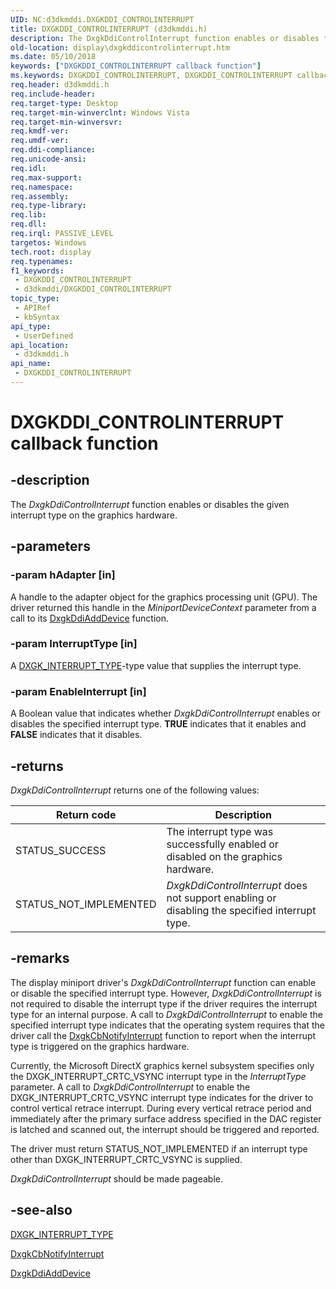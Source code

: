 ```yaml
---
UID: NC:d3dkmddi.DXGKDDI_CONTROLINTERRUPT
title: DXGKDDI_CONTROLINTERRUPT (d3dkmddi.h)
description: The DxgkDdiControlInterrupt function enables or disables the given interrupt type on the graphics hardware.
old-location: display\dxgkddicontrolinterrupt.htm
ms.date: 05/10/2018
keywords: ["DXGKDDI_CONTROLINTERRUPT callback function"]
ms.keywords: DXGKDDI_CONTROLINTERRUPT, DXGKDDI_CONTROLINTERRUPT callback, DmFunctions_a124d234-9609-4f21-a1f5-c1f4cfa65d9c.xml, DxgkDdiControlInterrupt, DxgkDdiControlInterrupt callback function [Display Devices], d3dkmddi/DxgkDdiControlInterrupt, display.dxgkddicontrolinterrupt
req.header: d3dkmddi.h
req.include-header: 
req.target-type: Desktop
req.target-min-winverclnt: Windows Vista
req.target-min-winversvr: 
req.kmdf-ver: 
req.umdf-ver: 
req.ddi-compliance: 
req.unicode-ansi: 
req.idl: 
req.max-support: 
req.namespace: 
req.assembly: 
req.type-library: 
req.lib: 
req.dll: 
req.irql: PASSIVE_LEVEL
targetos: Windows
tech.root: display
req.typenames: 
f1_keywords:
 - DXGKDDI_CONTROLINTERRUPT
 - d3dkmddi/DXGKDDI_CONTROLINTERRUPT
topic_type:
 - APIRef
 - kbSyntax
api_type:
 - UserDefined
api_location:
 - d3dkmddi.h
api_name:
 - DXGKDDI_CONTROLINTERRUPT
---
```


# DXGKDDI_CONTROLINTERRUPT callback function


## -description

The <i>DxgkDdiControlInterrupt</i> function enables or disables the given interrupt type on the graphics hardware.

## -parameters

### -param hAdapter [in]

A handle to the adapter object for the graphics processing unit (GPU). The driver returned this handle in the <i>MiniportDeviceContext</i> parameter from a call to its <a href="/windows-hardware/drivers/ddi/dispmprt/nc-dispmprt-dxgkddi_add_device">DxgkDdiAddDevice</a> function.

### -param InterruptType [in]

A <a href="/windows-hardware/drivers/ddi/d3dkmddi/ne-d3dkmddi-_dxgk_interrupt_type">DXGK_INTERRUPT_TYPE</a>-type value that supplies the interrupt type.

### -param EnableInterrupt [in]

A Boolean value that indicates whether <i>DxgkDdiControlInterrupt</i> enables or disables the specified interrupt type. <b>TRUE</b> indicates that it enables and <b>FALSE</b> indicates that it disables.

## -returns

<i>DxgkDdiControlInterrupt</i> returns one of the following values:

|Return code|Description|
|--- |--- |
|STATUS_SUCCESS|The interrupt type was successfully enabled or disabled on the graphics hardware.|
|STATUS_NOT_IMPLEMENTED|*DxgkDdiControlInterrupt* does not support enabling or disabling the specified interrupt type.|

## -remarks

The display miniport driver's <i>DxgkDdiControlInterrupt</i> function can enable or disable the specified interrupt type. However, <i>DxgkDdiControlInterrupt</i> is not required to disable the interrupt type if the driver requires the interrupt type for an internal purpose. A call to <i>DxgkDdiControlInterrupt</i> to enable the specified interrupt type indicates that the operating system requires that the driver call the <a href="/windows-hardware/drivers/ddi/d3dkmddi/nc-d3dkmddi-dxgkcb_notify_interrupt">DxgkCbNotifyInterrupt</a> function to report when the interrupt type is triggered on the graphics hardware.

Currently, the Microsoft DirectX graphics kernel subsystem specifies only the DXGK_INTERRUPT_CRTC_VSYNC interrupt type in the <i>InterruptType</i> parameter. A call to <i>DxgkDdiControlInterrupt</i> to enable the DXGK_INTERRUPT_CRTC_VSYNC interrupt type indicates for the driver to control vertical retrace interrupt. During every vertical retrace period and immediately after the primary surface address specified in the DAC register is latched and scanned out, the interrupt should be triggered and reported. 

The driver must return STATUS_NOT_IMPLEMENTED if an interrupt type other than DXGK_INTERRUPT_CRTC_VSYNC is supplied.

<i>DxgkDdiControlInterrupt</i> should be made pageable.

## -see-also

<a href="/windows-hardware/drivers/ddi/d3dkmddi/ne-d3dkmddi-_dxgk_interrupt_type">DXGK_INTERRUPT_TYPE</a>



<a href="/windows-hardware/drivers/ddi/d3dkmddi/nc-d3dkmddi-dxgkcb_notify_interrupt">DxgkCbNotifyInterrupt</a>



<a href="/windows-hardware/drivers/ddi/dispmprt/nc-dispmprt-dxgkddi_add_device">DxgkDdiAddDevice</a>

